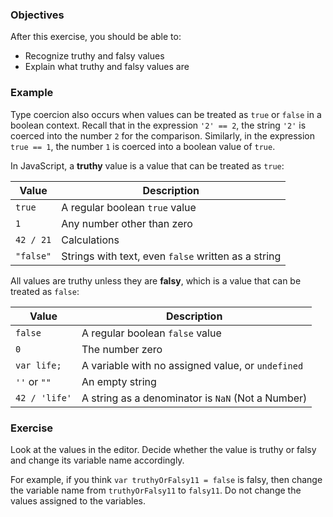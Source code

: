<!--{ ids:[], language:'JavaScript', type:'workshop', order: 17, name:'Truthy and Falsy', description:'Recognize and explain what truthy and falsy value are.' }-->

### Objectives

After this exercise, you should be able to:

- Recognize truthy and falsy values
- Explain what truthy and falsy values are

### Example

Type coercion also occurs when values can be treated as `true` or `false` in a boolean context. Recall that in the expression `'2' == 2`, the string `'2'` is coerced into the number `2` for the comparison. Similarly, in the expression `true == 1`, the number `1` is coerced into a boolean value of `true`.

In JavaScript, a __truthy__ value is a value that can be treated as `true`:

| Value     | Description                                         |
| --------- | --------------------------------------------------- |
| `true`    | A regular boolean `true` value                      |
| `1`       | Any number other than zero                          |
| `42 / 21` | Calculations                                        |
| `"false"` | Strings with text, even `false` written as a string |

All values are truthy unless they are __falsy__, which is a value that can be treated as `false`:

| Value         | Description                                       |
| ------------- | ------------------------------------------------- |
| `false`       | A regular boolean `false` value                   |
| `0`           | The number zero                                   |
| `var life;`   | A variable with no assigned value, or `undefined` |
| `''` or `""`  | An empty string                                   |
| `42 / 'life'` | A string as a denominator is `NaN` (Not a Number) |

### Exercise

Look at the values in the editor. Decide whether the value is truthy or falsy and change its variable name accordingly.

For example, if you think `var truthyOrFalsy11 = false` is falsy, then change the variable name from `truthyOrFalsy11` to `falsy11`. Do not change the values assigned to the variables.
